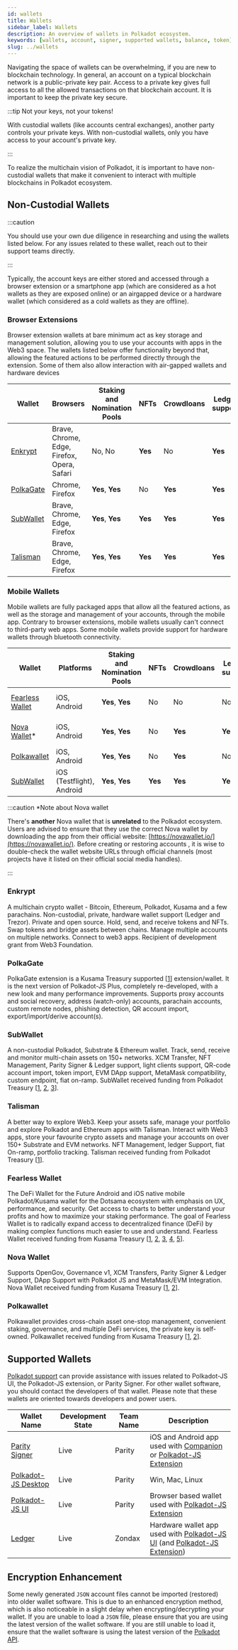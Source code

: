 ```yaml
---
id: wallets
title: Wallets
sidebar_label: Wallets
description: An overview of wallets in Polkadot ecosystem.
keywords: [wallets, account, signer, supported wallets, balance, token]
slug: ../wallets
---
```


Navigating the space of wallets can be overwhelming, if you are new to blockchain technology. In
general, an account on a typical blockchain network is a public-private key pair. Access to a
private key gives full access to all the allowed transactions on that blockchain account. It is
important to keep the private key secure.

:::tip Not your keys, not your tokens!

With custodial wallets (like accounts central exchanges), another party controls your private keys.
With non-custodial wallets, only you have access to your account's private key.

:::

To realize the multichain vision of Polkadot, it is important to have non-custodial wallets that
make it convenient to interact with multiple blockchains in Polkadot ecosystem.

## Non-Custodial Wallets

:::caution

You should use your own due diligence in researching and using the wallets listed below. For any
issues related to these wallet, reach out to their support teams directly.

:::

Typically, the account keys are either stored and accessed through a browser extension or a
smartphone app (which are considered as a hot wallets as they are exposed online) or an airgapped
device or a hardware wallet (which considered as a cold wallets as they are offline).

### Browser Extensions

Browser extension wallets at bare minimum act as key storage and management solution, allowing you to use your accounts with apps in the Web3 space. The wallets listed below offer functionality beyond that, allowing the featured actions to be performed directly through the extension. Some of them also allow interaction with air-gapped wallets and hardware devices

| Wallet                                | Browsers                                    | Staking and Nomination Pools | NFTs    | Crowdloans | Ledger support | Governance | Other features                   |
| ------------------------------------- | ------------------------------------------- | ---------------------------- | ------- | ---------- | -------------- | ---------- | -------------------------------- |
| [Enkrypt](https://www.enkrypt.com/)   | Brave, Chrome, Edge, Firefox, Opera, Safari | No, No                       | **Yes** | No         | **Yes**        | No         | [Enkrypt Features](#enkrypt)     |
| [PolkaGate](https://polkagate.xyz/) | Chrome, Firefox                                     | **Yes**, **Yes**             | No      | **Yes**    | **Yes**        | No         | [PolkaGate features](#polkagate) |
| [SubWallet](https://subwallet.app/)   | Brave, Chrome, Edge, Firefox                | **Yes**, **Yes**             | **Yes** | **Yes**    | **Yes**        | No         | [SubWallet features](#subwallet) |
| [Talisman](https://www.talisman.xyz/) | Brave, Chrome, Edge, Firefox                | **Yes**, **Yes**             | **Yes** | **Yes**    | **Yes**        | No         | [Talisman features](#talisman)   |

### Mobile Wallets

Mobile wallets are fully packaged apps that allow all the featured actions, as well as the storage and management of your accounts, through the mobile app. Contrary to browser extensions, mobile wallets usually can't connect to third-party web apps. Some mobile wallets provide support for hardware wallets through bluetooth connectivity.

| Wallet                                        | Platforms                 | Staking and Nomination Pools | NFTs    | Crowdloans | Ledger support | Governance | Other features                               |
| --------------------------------------------- | ------------------------- | ---------------------------- | ------- | ---------- | -------------- | ---------- | -------------------------------------------- |
| [Fearless Wallet](https://fearlesswallet.io/) | iOS, Android              | **Yes**, **Yes**             | No      | No         | No             | No         | [Fearless Wallet Features](#fearless-wallet) |
| [Nova Wallet](https://novawallet.io/)\*       | iOS, Android              | **Yes**, **Yes**             | No      | **Yes**    | **Yes**        | **Yes**    | [Nova Wallet features](#nova-wallet)         |
| [Polkawallet](https://polkawallet.io/)        | iOS, Android              | **Yes**, **Yes**             | No      | **Yes**    | No             | **Yes**    | [Polkawallet features](#polkawallet)         |
| [SubWallet](https://subwallet.app/)           | iOS (Testflight), Android | **Yes**, **Yes**             | **Yes** | **Yes**         | **Yes**        | No         | [SubWallet features](#subwallet)             |

:::caution \*Note about Nova wallet

There's **another** Nova wallet that is **unrelated** to the Polkadot ecosystem. Users are advised
to ensure that they use the correct Nova wallet by downloading the app from their official website:
[https://novawallet.io/](https://novawallet.io/). Before creating or restoring accounts , it is wise
to double-check the wallet website URLs through official channels (most projects have it listed on
their official social media handles).

:::

### Enkrypt

A multichain crypto wallet - Bitcoin, Ethereum, Polkadot, Kusama and a few parachains.
Non-custodial, private, hardware wallet support (Ledger and Trezor). Private and open source. Hold,
send, and receive tokens and NFTs. Swap tokens and bridge assets between chains. Manage multiple
accounts on multiple networks. Connect to web3 apps. Recipient of development grant from Web3
Foundation.

### PolkaGate

PolkaGate extension is a Kusama Treasury supported
[[1](https://kusama.polkassembly.io/treasury/205)] extension/wallet. It is the next version of
Polkadot-JS Plus, completely re-developed, with a new look and many
performance improvements. Supports proxy accounts and social recovery, address (watch-only) accounts, 
parachain accounts, custom remote nodes, phishing detection, QR account import, export/import/derive 
account(s). 

### SubWallet

A non-custodial Polkadot, Substrate & Ethereum wallet. Track, send, receive and monitor
multi-chain assets on 150+ networks. XCM Transfer, NFT Management, Parity Signer & Ledger support, light
clients support, QR-code account import, token import, EVM DApp support, MetaMask compatibility,
custom endpoint, fiat on-ramp. SubWallet received funding from Polkadot Treasury
[[1](https://polkadot.polkassembly.io/treasury/138),
[2](https://polkadot.polkassembly.io/treasury/162),
[3](https://polkadot.polkassembly.io/treasury/218)].

### Talisman

A better way to explore Web3. Keep your assets safe, manage your portfolio and explore Polkadot and
Ethereum apps with Talisman. Interact with Web3 apps, store your favourite crypto assets and manage
your accounts on over 150+ Substrate and EVM networks. NFT Management, ledger Support, fiat On-ramp,
portfolio tracking. Talisman received funding from Polkadot Treasury
[[1](https://polkadot.polkassembly.io/treasury/148)].

### Fearless Wallet

The DeFi Wallet for the Future Android and iOS native mobile Polkadot/Kusama wallet for the Dotsama
ecosystem with emphasis on UX, performance, and security. Get access to charts to better understand
your profits and how to maximize your staking performance. The goal of Fearless Wallet is to
radically expand access to decentralized finance (DeFi) by making complex functions much easier to
use and understand. Fearless Wallet received funding from Kusama Treasury
[[1](https://kusama.polkassembly.io/treasury/23), [2](https://kusama.polkassembly.io/treasury/34),
[3](https://kusama.polkassembly.io/treasury/74), [4](https://kusama.polkassembly.io/treasury/102),
[5](https://kusama.polkassembly.io/treasury/178)].

### Nova Wallet

Supports OpenGov, Governance v1, XCM Transfers, Parity Signer & Ledger Support, DApp Support with 
Polkadot JS and MetaMask/EVM Integration. Nova Wallet received funding from Kusama Treasury
[[1](https://kusama.polkassembly.io/treasury/122),
[2](https://kusama.polkassembly.io/treasury/158)].

### Polkawallet

Polkawallet provides cross-chain asset one-stop management, convenient staking, governance, and
multiple DeFi services, the private key is self-owned. Polkawallet received funding from Kusama
Treasury [[1](https://kusama.polkassembly.io/treasury/32),
[2](https://kusama.polkassembly.io/treasury/41)].

## Supported Wallets

[Polkadot support](https://support.polkadot.network/) can provide assistance with issues related to
Polkadot-JS UI, the Polkadot-JS extension, or Parity Signer. For other wallet software, you should
contact the developers of that wallet. Please note that these wallets are oriented towards developers 
and power users.

| Wallet Name                                                         | Development State | Team Name | Description                                                                                                                                                     |
| ------------------------------------------------------------------- | ----------------- | --------- | --------------------------------------------------------------------------------------------------------------------------------------------------------------- |
| [Parity Signer](https://www.parity.io/signer/)                      | Live              | Parity    | iOS and Android app used with [Companion](https://parity.link/signer-companion) or [Polkadot-JS Extension](https://github.com/polkadot-js/extension)            |
| [Polkadot-JS Desktop](https://github.com/polkadot-js/apps/releases) | Live              | Parity    | Win, Mac, Linux                                                                                                                                                 |
| [Polkadot-JS UI](https://polkadot.js.org/apps/#/accounts)           | Live              | Parity    | Browser based wallet used with [Polkadot-JS Extension](https://github.com/polkadot-js/extension)                                                                |
| [Ledger](https://github.com/Zondax/ledger-polkadot)                 | Live              | Zondax    | Hardware wallet app used with [Polkadot-JS UI](https://polkadot.js.org/apps/#/accounts) (and [Polkadot-JS Extension](https://github.com/polkadot-js/extension)) |

## Encryption Enhancement

Some newly generated `JSON` account files cannot be imported (restored) into older wallet software.
This is due to an enhanced encryption method, which is also noticeable in a slight delay when
encrypting/decrypting your wallet. If you are unable to load a `JSON` file, please ensure that you
are using the latest version of the wallet software. If you are still unable to load it, ensure that
the wallet software is using the latest version of the [Polkadot API](https://polkadot.js.org/api/).
